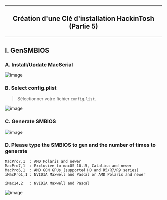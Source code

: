 ------------------------------------------------------------------------------------------------------------------
## <p align='center'> Création d'une Clé d'installation HackinTosh (Partie 5) </p>

------------------------------------------------------------------------------------------------------------------
## I. GenSMBIOS
### A. Install/Update MacSerial
![image](https://github.com/user-attachments/assets/421cbdb2-62b9-4465-aba8-1f9f06926a4a)


### B. Select config.plist
> Sélectionner votre fichier `config.list`.

![image](https://github.com/user-attachments/assets/3227022c-c16a-409c-80e3-2ec57c9694b3)

### C. Generate SMBIOS
![image](https://github.com/user-attachments/assets/cd7cb5bf-0a0c-46e6-a56e-8593b8e148a2)

### D. Please type the SMBIOS to gen and the number of times to generate
```
MacPro7,1  : AMD Polaris and newer
MacPro7,1  : Exclusive to macOS 10.15, Catalina and newer
MacPro6,1  : AMD GCN GPUs (supported HD and R5/R7/R9 series)
iMacPro1,1 : NVIDIA Maxwell and Pascal or AMD Polaris and newer

iMac14,2   : NVIDIA Maxwell and Pascal
```

![image](https://github.com/user-attachments/assets/a90db4c9-ab14-4eee-9957-fc6221ee19aa)
